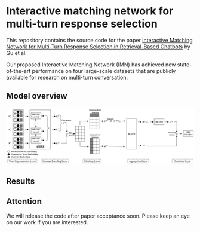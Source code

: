 # Interactive matching network for multi-turn response selection
This repository contains the source code for the paper [Interactive Matching Network for Multi-Turn Response Selection in Retrieval-Based Chatbots](https://arxiv.org/pdf/1901.01824.pdf) by Gu et al. <br>

Our proposed Interactive Matching Network (IMN) has achieved new state-of-the-art performance on four large-scale datasets that are publicly available for research on multi-turn conversation.

## Model overview
<img src="image/model.png">

## Results

## Attention
We will release the code after paper acceptance soon. Please keep an eye on our work if you are interested.

